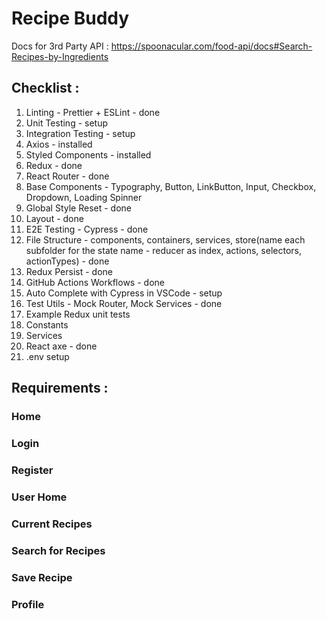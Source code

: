 # Recipe Buddy

Docs for 3rd Party API : https://spoonacular.com/food-api/docs#Search-Recipes-by-Ingredients

## Checklist :

1. Linting - Prettier + ESLint - done
2. Unit Testing - setup
3. Integration Testing - setup
4. Axios - installed
5. Styled Components - installed
6. Redux - done
7. React Router - done
8. Base Components - Typography, Button, LinkButton, Input, Checkbox, Dropdown, Loading Spinner
9. Global Style Reset - done
10. Layout - done
11. E2E Testing - Cypress - done
12. File Structure - components, containers, services, store(name each subfolder for the state name - reducer as index, actions, selectors, actionTypes) - done
13. Redux Persist - done
14. GitHub Actions Workflows - done
15. Auto Complete with Cypress in VSCode - setup
16. Test Utils - Mock Router, Mock Services - done
17. Example Redux unit tests
18. Constants
19. Services
20. React axe - done
21. .env setup

## Requirements :

### Home

### Login

### Register

### User Home

### Current Recipes

### Search for Recipes

### Save Recipe

### Profile
